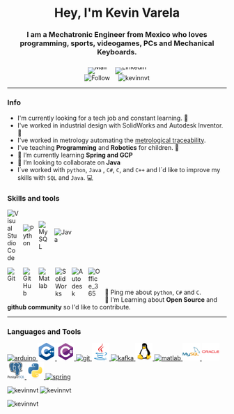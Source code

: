 <h1 align="center">Hey, I'm Kevin Varela</h1>
<h3 align="center">I am a Mechatronic Engineer from Mexico who loves programming, sports, videogames, PCs and Mechanical Keyboards.</h3>

<!-- + + -->

<!-- +      
[![Mail](https://img.shields.io/badge/kevinvarelatalamantes@gmail.com-D14836?style=for-the-badge&logo=gmail&logoColor=white&url=https://gmail.com/)](https://gmail.com)
[![Linkedin](https://img.shields.io/badge/LinkedIn-0077B5?style=for-the-badge&logo=linkedin&logoColor=white&url=https://www.linkedin.com/in/kevinvarelatalamantes/)](https://www.linkedin.com/in/kevinvarelatalamantes/)
![Follow](https://img.shields.io/github/followers/KevinNVT.svg?style=social&label=Follow&maxAge=2592000) <p align="left"> <img src="https://komarev.com/ghpvc/?username=kevinnvt&label=Profile%20views&color=0e75b6&style=flat" alt="kevinnvt" /> </p>
+ -->

<div align="center">
  <span style="display: inline-block; line-height: 0;">
    <a href="mailto:kevinvarelatalamantes@gmail.com" style="text-decoration: none;">
      <img src="https://img.shields.io/badge/kevinvarelatalamantes@gmail.com-D14836?style=for-the-badge&logo=gmail&logoColor=white" alt="Mail">
    </a>
  </span>
  &nbsp;&nbsp;&nbsp;
  <span style="display: inline-block; line-height: 0;">
    <a href="https://www.linkedin.com/in/kevinvarelatalamantes/" style="text-decoration: none;">
      <img src="https://img.shields.io/badge/LinkedIn-0077B5?style=for-the-badge&logo=linkedin&logoColor=white" alt="Linkedin">
    </a>
  </span>
</div>

<div align="center">
  <img src="https://img.shields.io/github/followers/KevinNVT.svg?style=social&label=Follow&maxAge=2592000" alt="Follow">
  &nbsp;&nbsp;&nbsp;
  <img src="https://komarev.com/ghpvc/?username=kevinnvt&label=Profile%20views&color=0e75b6&style=flat" alt="kevinnvt">
</div>

------------------------------

### Info

- I'm currently looking for a tech job and constant learning. 🔎
- I've worked in industrial design with SolidWorks and Autodesk Inventor. 📏
- I've worked in metrology automating the [metrological traceability](https://jcgm.bipm.org/vim/en/2.41.html).
- I've teaching **Programming** and **Robotics** for children. 🤖
- 🌱 I’m currently learning **Spring and GCP**
- 👯 I’m looking to collaborate on **Java**
- I´ve worked with `python`, `Java` , `C#`, `C`, and `C++` and I´d like to improve my skills with `SQL` and `Java`. 💻

### Skills and tools
<!-- + Languages + -->
<p align="left" style="display: flex; align-items: center;">
  <img alt="Visual Studio Code" width="26px" src="https://cdn.jsdelivr.net/gh/devicons/devicon/icons/vscode/vscode-original.svg" style="padding-right:10px;" />
  <img alt="Python" width="26px" src="https://img.icons8.com/color/344/python--v1.png" style="padding-right:10px;" />
  <img alt="MySQL" width="26px" src="https://cdn.jsdelivr.net/gh/devicons/devicon/icons/mysql/mysql-original.svg" style="padding-right:10px;" />
  <img alt="Java" width="42px" src="https://img.icons8.com/?size=512&id=13679&format=png" style="padding-right:10px;" />
</p>

<!-- + Frameworks + -->

<!-- + Git + -->
<img align="left" alt="Git" width="26px" src="https://cdn.jsdelivr.net/gh/devicons/devicon/icons/git/git-original.svg" style="padding-right:10px;" />
<img align="left" alt="GitHub" width="26px" src="https://user-images.githubusercontent.com/3369400/139447912-e0f43f33-6d9f-45f8-be46-2df5bbc91289.png" style="padding-right:10px;" />

<!-- + Others + -->
<img align="left" alt="Matlab" width="28px" src="https://user-images.githubusercontent.com/98143109/163080560-5b495d34-1a2d-4560-8cd2-480475e13ff0.png" style="padding-right:10px;" />
<img align="left" alt="SolidWorks" width="28px" src="https://img.icons8.com/color/344/solidworks.png" style="padding-right:10px;" />
<img align="left" alt="Autodesk" width="28px" src="https://user-images.githubusercontent.com/98143109/163080445-0b4e0f81-31c0-441e-b75d-37496bfbbb52.png" style="padding-right:10px;" />
<img align="left" alt="Office_365" width="28px" src="https://user-images.githubusercontent.com/98143109/163080652-04f1e742-03b6-4382-81c1-fce2f2160444.png" style="padding-right:10px;" />
<br />
<br />

💬 Ping me about `python`, `C#` and `C`. 
<br />
🤝 I'm Learning about **Open Source** and **github community** so I'd like to contribute.
<br />

------------------------------

<!-- + 
<h3 align="left">Connect with me:</h3>
<p align="left">
<a href="https://linkedin.com/in/https://www.linkedin.com/in/kevinvarelatalamantes/" target="blank"><img align="center" src="https://raw.githubusercontent.com/rahuldkjain/github-profile-readme-generator/master/src/images/icons/Social/linked-in-alt.svg" alt="https://www.linkedin.com/in/kevinvarelatalamantes/" height="30" width="40" /></a>
</p>
+ -->

<h3 align="left"> Languages and Tools </h3>
<p align="left"> <a href="https://www.arduino.cc/" target="_blank" rel="noreferrer"> <img src="https://cdn.worldvectorlogo.com/logos/arduino-1.svg" alt="arduino" width="40" height="40"/> </a> <a href="https://www.w3schools.com/cpp/" target="_blank" rel="noreferrer"> <img src="https://raw.githubusercontent.com/devicons/devicon/master/icons/cplusplus/cplusplus-original.svg" alt="cplusplus" width="40" height="40"/> </a> <a href="https://www.w3schools.com/cs/" target="_blank" rel="noreferrer"> <img src="https://raw.githubusercontent.com/devicons/devicon/master/icons/csharp/csharp-original.svg" alt="csharp" width="40" height="40"/> </a> <a href="https://git-scm.com/" target="_blank" rel="noreferrer"> <img src="https://www.vectorlogo.zone/logos/git-scm/git-scm-icon.svg" alt="git" width="40" height="40"/> </a> <a href="https://www.java.com" target="_blank" rel="noreferrer"> <img src="https://raw.githubusercontent.com/devicons/devicon/master/icons/java/java-original.svg" alt="java" width="40" height="40"/> </a> <a href="https://kafka.apache.org/" target="_blank" rel="noreferrer"> <img src="https://www.vectorlogo.zone/logos/apache_kafka/apache_kafka-icon.svg" alt="kafka" width="40" height="40"/> </a> <a href="https://www.linux.org/" target="_blank" rel="noreferrer"> <img src="https://raw.githubusercontent.com/devicons/devicon/master/icons/linux/linux-original.svg" alt="linux" width="40" height="40"/> </a> <a href="https://www.mathworks.com/" target="_blank" rel="noreferrer"> <img src="https://upload.wikimedia.org/wikipedia/commons/2/21/Matlab_Logo.png" alt="matlab" width="40" height="40"/> </a> <a href="https://www.mysql.com/" target="_blank" rel="noreferrer"> <img src="https://raw.githubusercontent.com/devicons/devicon/master/icons/mysql/mysql-original-wordmark.svg" alt="mysql" width="40" height="40"/> </a> <a href="https://www.oracle.com/" target="_blank" rel="noreferrer"> <img src="https://raw.githubusercontent.com/devicons/devicon/master/icons/oracle/oracle-original.svg" alt="oracle" width="40" height="40"/> </a> <a href="https://www.postgresql.org" target="_blank" rel="noreferrer"> <img src="https://raw.githubusercontent.com/devicons/devicon/master/icons/postgresql/postgresql-original-wordmark.svg" alt="postgresql" width="40" height="40"/> </a> <a href="https://www.python.org" target="_blank" rel="noreferrer"> <img src="https://raw.githubusercontent.com/devicons/devicon/master/icons/python/python-original.svg" alt="python" width="40" height="40"/> </a> <a href="https://spring.io/" target="_blank" rel="noreferrer"> <img src="https://www.vectorlogo.zone/logos/springio/springio-icon.svg" alt="spring" width="40" height="40"/> </a> </p>

<!-- + Badges + -->
<div align="left">
  <img src="https://github-readme-stats.vercel.app/api/top-langs?username=kevinnvt&show_icons=true&locale=en&layout=compact" alt="kevinnvt" height="165" />
  <img src="https://github-readme-stats.vercel.app/api?username=kevinnvt&show_icons=true&locale=en" alt="kevinnvt" height="165" />
</div>

<p align="left">
  <img src="https://github-readme-streak-stats.herokuapp.com/?user=kevinnvt&" alt="kevinnvt" />
</p>

